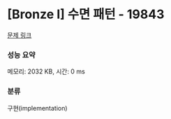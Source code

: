 # [Bronze I] 수면 패턴 - 19843 

[문제 링크](https://www.acmicpc.net/problem/19843) 

### 성능 요약

메모리: 2032 KB, 시간: 0 ms

### 분류

구현(implementation)

